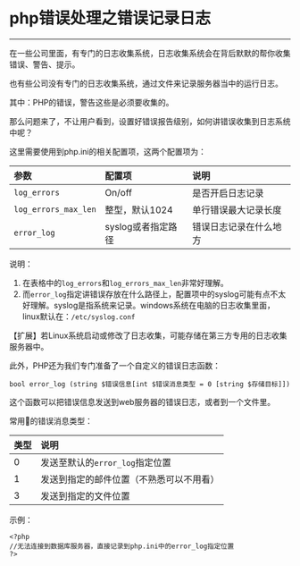 # php错误处理之错误记录日志
----
在一些公司里面，有专门的日志收集系统，日志收集系统会在背后默默的帮你收集错误、警告、提示。

也有些公司没有专门的日志收集系统，通过文件来记录服务器当中的运行日志。

其中：PHP的错误，警告这些是必须要收集的。

那么问题来了，不让用户看到，设置好错误报告级别，如何讲错误收集到日志系统中呢？

这里需要使用到php.ini的相关配置项，这两个配置项为：

| 参数 |  配置项  |  说明  |
| :----  | :---- | :---- |
| `log_errors`  | On/off | 是否开启日志记录 |
| `log_errors_max_len`  | 整型，默认1024 | 单行错误最大记录长度 |
| `error_log`  | syslog或者指定路径 | 错误日志记录在什么地方 |

说明：

1. 在表格中的`log_errors`和`log_errors_max_len`非常好理解。
2. 而`error_log`指定讲错误存放在什么路径上，配置项中的syslog可能有点不太好理解。syslog是指系统来记录。windows系统在电脑的日志收集里面，linux默认在：`/etc/syslog.conf`

【扩展】若Linux系统启动或修改了日志收集，可能存储在第三方专用的日志收集服务器中。

此外，PHP还为我们专门准备了一个自定义的错误日志函数：

`bool error_log (string $错误信息[int $错误消息类型 = 0 [string $存储目标]])`

这个函数可以把错误信息发送到web服务器的错误日志，或者到一个文件里。

常用的错误消息类型：

| 类型 |  说明  |
| :----  | :---- |
| 0  | 发送至默认的`error_log`指定位置 |
| 1  | 发送到指定的邮件位置（不熟悉可以不用看） |
| 3  | 发送到指定的文件位置 |

示例：

```
<?php
//无法连接到数据库服务器，直接记录到php.ini中的error_log指定位置
?>
```
